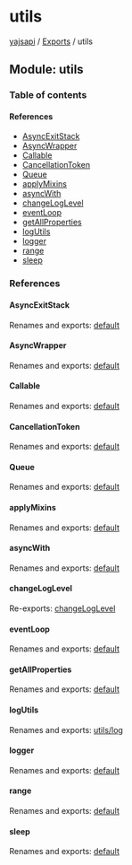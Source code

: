 # utils

[yajsapi](https://github.com/golemfactory/yagna-docs/tree/1b9d66c57da52a346eb2988dcfe9aa00d2f3d587/yajsapi/README.md) / [Exports](https://github.com/golemfactory/yagna-docs/tree/1b9d66c57da52a346eb2988dcfe9aa00d2f3d587/yajsapi/modules.md) / utils

## Module: utils

### Table of contents

#### References

* [AsyncExitStack](utils.md#asyncexitstack)
* [AsyncWrapper](utils.md#asyncwrapper)
* [Callable](utils.md#callable)
* [CancellationToken](utils.md#cancellationtoken)
* [Queue](utils.md#queue)
* [applyMixins](utils.md#applymixins)
* [asyncWith](utils.md#asyncwith)
* [changeLogLevel](utils.md#changeloglevel)
* [eventLoop](utils.md#eventloop)
* [getAllProperties](utils.md#getallproperties)
* [logUtils](utils.md#logutils)
* [logger](utils.md#logger)
* [range](utils.md#range)
* [sleep](utils.md#sleep)

### References

#### AsyncExitStack

Renames and exports: [default](https://github.com/golemfactory/yagna-docs/tree/1b9d66c57da52a346eb2988dcfe9aa00d2f3d587/yajsapi/classes/utils_asyncexitstack.default.md)

#### AsyncWrapper

Renames and exports: [default](https://github.com/golemfactory/yagna-docs/tree/1b9d66c57da52a346eb2988dcfe9aa00d2f3d587/yajsapi/classes/utils_asyncwrapper.default.md)

#### Callable

Renames and exports: [default](https://github.com/golemfactory/yagna-docs/tree/1b9d66c57da52a346eb2988dcfe9aa00d2f3d587/yajsapi/interfaces/utils_callable.default.md)

#### CancellationToken

Renames and exports: [default](https://github.com/golemfactory/yagna-docs/tree/1b9d66c57da52a346eb2988dcfe9aa00d2f3d587/yajsapi/classes/utils_cancellationtoken.default.md)

#### Queue

Renames and exports: [default](https://github.com/golemfactory/yagna-docs/tree/1b9d66c57da52a346eb2988dcfe9aa00d2f3d587/yajsapi/classes/utils_queue.default.md)

#### applyMixins

Renames and exports: [default](utils_applymixins.md#default)

#### asyncWith

Renames and exports: [default](utils_asyncwith.md#default)

#### changeLogLevel

Re-exports: [changeLogLevel](utils_log.md#changeloglevel)

#### eventLoop

Renames and exports: [default](utils_eventloop.md#default)

#### getAllProperties

Renames and exports: [default](utils_getallproperties.md#default)

#### logUtils

Renames and exports: [utils/log](utils_log.md)

#### logger

Renames and exports: [default](utils_log.md#default)

#### range

Renames and exports: [default](utils_range.md#default)

#### sleep

Renames and exports: [default](utils_sleep.md#default)

